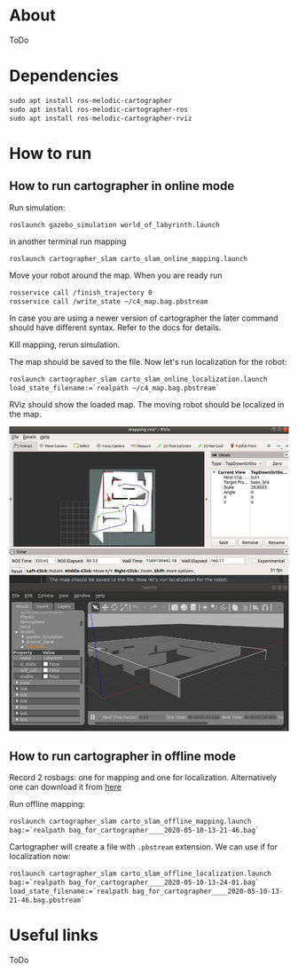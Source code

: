 # About

ToDo

# Dependencies

```
sudo apt install ros-melodic-cartographer 
sudo apt install ros-melodic-cartographer-ros 
sudo apt install ros-melodic-cartographer-rviz
```

# How to run

## How to run cartographer in online mode

Run simulation:

    roslaunch gazebo_simulation world_of_labyrinth.launch

in another terminal run mapping 

    roslaunch cartographer_slam carto_slam_online_mapping.launch
    
Move your robot around the map. When you are ready run

    rosservice call /finish_trajectory 0
    rosservice call /write_state ~/c4_map.bag.pbstream

In case you are using a newer version of cartographer the later command should have different syntax.
Refer to the docs for details.

Kill mapping, rerun simulation.

The map should be saved to the file. Now let's run localization for the robot:

    roslaunch cartographer_slam carto_slam_online_localization.launch load_state_filename:=`realpath ~/c4_map.bag.pbstream`
    
RViz should show the loaded map. The moving robot should be localized in the map.

![cartographer online localization](doc/img/carto_localization.jpg)


## How to run cartographer in offline mode

Record 2 rosbags: one for mapping and one for localization.
Alternatively one can download it from [here](https://yadi.sk/d/8ltPdb6G0E7dKw)

Run offline mapping:

    roslaunch cartographer_slam carto_slam_offline_mapping.launch bag:=`realpath bag_for_cartographer____2020-05-10-13-21-46.bag`

Cartographer will create a file with `.pbstream` extension. 
We can use if for localization now:

    roslaunch cartographer_slam carto_slam_offline_localization.launch bag:=`realpath bag_for_cartographer____2020-05-10-13-24-01.bag` load_state_filename:=`realpath bag_for_cartographer____2020-05-10-13-21-46.bag.pbstream`

# Useful links

ToDo